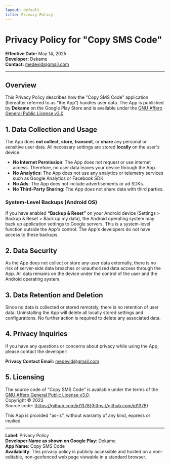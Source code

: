```yaml
---
layout: default
title: Privacy Policy
---
```


# Privacy Policy for "Copy SMS Code"

**Effective Date:** May 14, 2025  
**Developer:** Dekame  
**Contact:** <medevjd@gmail.com>

---

## Overview

This Privacy Policy describes how the "Copy SMS Code" application (hereafter referred to as “the App”) handles user data. The App is published by **Dekame** on the Google Play Store and is available under the [GNU Affero General Public License v3.0](https://www.gnu.org/licenses/agpl-3.0.html).

## 1. Data Collection and Usage

The App does **not collect**, **store**, **transmit**, or **share** any personal or sensitive user data. All necessary settings are stored **locally** on the user's device.

- **No Internet Permission**: The App does not request or use internet access. Therefore, no user data leaves your device through the App.
- **No Analytics**: The App does not use any analytics or telemetry services such as Google Analytics or Facebook SDK.
- **No Ads**: The App does not include advertisements or ad SDKs.
- **No Third-Party Sharing**: The App does not share data with third parties.

### System-Level Backups (Android OS)

If you have enabled **“Backup & Reset”** on your Android device (Settings > Backup & Reset > Back up my data), the Android operating system may back up application settings to Google servers. This is a system-level function outside the App's control. The App's developers do not have access to these backups.

## 2. Data Security

As the App does not collect or store any user data externally, there is no risk of server-side data breaches or unauthorized data access through the App. All data remains on the device under the control of the user and the Android operating system.

## 3. Data Retention and Deletion

Since no data is collected or stored remotely, there is no retention of user data. Uninstalling the App will delete all locally stored settings and configurations. No further action is required to delete any associated data.

## 4. Privacy Inquiries

If you have any questions or concerns about privacy while using the App, please contact the developer:

**Privacy Contact Email:** <medevjd@gmail.com>

## 5. Licensing

The source code of "Copy SMS Code" is available under the terms of the [GNU Affero General Public License v3.0](https://www.gnu.org/licenses/agpl-3.0.html).  
Copyright © 2023  
Source code: [https://github.com/jd1378](https://github.com/jd1378)

This App is provided "as-is", without warranty of any kind, express or implied.

---

**Label**: Privacy Policy  
**Developer Name as shown on Google Play**: Dekame  
**App Name**: Copy SMS Code  
**Availability**: This privacy policy is publicly accessible and hosted on a non-editable, non-geofenced web page viewable in a standard browser.  
